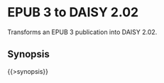 <link rel="dp2:permalink" href="http://daisy.github.io/pipeline/Get-Help/User-Guide/Scripts/epub3-to-daisy202/"/>
<link rev="dp2:doc" href="../src/main/resources/xml/xproc/epub3-to-daisy202.xpl"/>
<link rel="rdf:type" href="http://www.daisy.org/ns/pipeline/userdoc"/>

# EPUB 3 to DAISY 2.02

Transforms an EPUB 3 publication into DAISY 2.02.

## Synopsis

{{>synopsis}}

